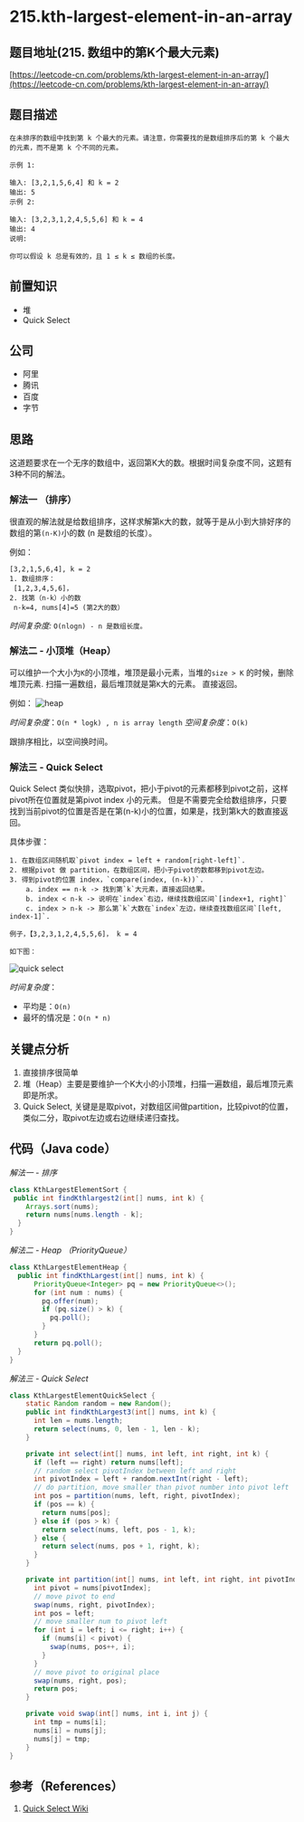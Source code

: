 # 215.kth-largest-element-in-an-array

## 题目地址\(215. 数组中的第K个最大元素\)

[https://leetcode-cn.com/problems/kth-largest-element-in-an-array/](https://leetcode-cn.com/problems/kth-largest-element-in-an-array/)

## 题目描述

```text
在未排序的数组中找到第 k 个最大的元素。请注意，你需要找的是数组排序后的第 k 个最大的元素，而不是第 k 个不同的元素。

示例 1:

输入: [3,2,1,5,6,4] 和 k = 2
输出: 5
示例 2:

输入: [3,2,3,1,2,4,5,5,6] 和 k = 4
输出: 4
说明:

你可以假设 k 总是有效的，且 1 ≤ k ≤ 数组的长度。
```

## 前置知识

* 堆
* Quick Select

## 公司

* 阿里
* 腾讯
* 百度
* 字节

## 思路

这道题要求在一个无序的数组中，返回第K大的数。根据时间复杂度不同，这题有3种不同的解法。

### 解法一 （排序）

很直观的解法就是给数组排序，这样求解第`K`大的数，就等于是从小到大排好序的数组的第`(n-K)`小的数 \(n 是数组的长度）。

例如：

```text
[3,2,1,5,6,4], k = 2
1. 数组排序：
 [1,2,3,4,5,6]，
2. 找第（n-k）小的数
 n-k=4, nums[4]=5 (第2大的数）
```

_时间复杂度:_ `O(nlogn) - n 是数组长度。`

### 解法二 - 小顶堆（Heap）

可以维护一个大小为`K`的小顶堆，堆顶是最小元素，当堆的`size > K` 的时候，删除堆顶元素. 扫描一遍数组，最后堆顶就是第`K`大的元素。 直接返回。

例如： ![heap](https://tva1.sinaimg.cn/large/007S8ZIlly1ghltwuls8wj312q0u0q7x.jpg)

_时间复杂度_：`O(n * logk) , n is array length` _空间复杂度_：`O(k)`

跟排序相比，以空间换时间。

### 解法三 - Quick Select

Quick Select 类似快排，选取pivot，把小于pivot的元素都移到pivot之前，这样pivot所在位置就是第pivot index 小的元素。 但是不需要完全给数组排序，只要找到当前pivot的位置是否是在第\(n-k\)小的位置，如果是，找到第k大的数直接返回。

具体步骤：

```text
1. 在数组区间随机取`pivot index = left + random[right-left]`. 
2. 根据pivot 做 partition，在数组区间，把小于pivot的数都移到pivot左边。
3. 得到pivot的位置 index，`compare(index, (n-k))`.
    a. index == n-k -> 找到第`k`大元素，直接返回结果。
    b. index < n-k -> 说明在`index`右边，继续找数组区间`[index+1, right]`
    c. index > n-k -> 那么第`k`大数在`index`左边，继续查找数组区间`[left, index-1]`.

例子，【3,2,3,1,2,4,5,5,6]， k = 4

如下图：
```

![quick select](https://tva1.sinaimg.cn/large/007S8ZIlly1ghltwvfdvvj30yl0nxwj0.jpg)

_时间复杂度_：

* 平均是：`O(n)`
* 最坏的情况是：`O(n * n)`

## 关键点分析

1. 直接排序很简单
2. 堆（Heap）主要是要维护一个K大小的小顶堆，扫描一遍数组，最后堆顶元素即是所求。
3. Quick Select, 关键是是取pivot，对数组区间做partition，比较pivot的位置，类似二分，取pivot左边或右边继续递归查找。 

## 代码（Java code）

_解法一 - 排序_

```java
class KthLargestElementSort {
 public int findKthlargest2(int[] nums, int k) {
    Arrays.sort(nums);
    return nums[nums.length - k];
  }
}
```

_解法二 - Heap （PriorityQueue）_

```java
class KthLargestElementHeap {
  public int findKthLargest(int[] nums, int k) {
      PriorityQueue<Integer> pq = new PriorityQueue<>();
      for (int num : nums) {
        pq.offer(num);
        if (pq.size() > k) {
          pq.poll();
        }
      }
      return pq.poll();
  }
}
```

_解法三 - Quick Select_

```java
class KthLargestElementQuickSelect {
    static Random random = new Random();
    public int findKthLargest3(int[] nums, int k) {
      int len = nums.length;
      return select(nums, 0, len - 1, len - k);
    }

    private int select(int[] nums, int left, int right, int k) {
      if (left == right) return nums[left];
      // random select pivotIndex between left and right
      int pivotIndex = left + random.nextInt(right - left);
      // do partition, move smaller than pivot number into pivot left
      int pos = partition(nums, left, right, pivotIndex);
      if (pos == k) {
        return nums[pos];
      } else if (pos > k) {
        return select(nums, left, pos - 1, k);
      } else {
        return select(nums, pos + 1, right, k);
      }
    }

    private int partition(int[] nums, int left, int right, int pivotIndex) {
      int pivot = nums[pivotIndex];
      // move pivot to end
      swap(nums, right, pivotIndex);
      int pos = left;
      // move smaller num to pivot left
      for (int i = left; i <= right; i++) {
        if (nums[i] < pivot) {
          swap(nums, pos++, i);
        }
      }
      // move pivot to original place
      swap(nums, right, pos);
      return pos;
    }

    private void swap(int[] nums, int i, int j) {
      int tmp = nums[i];
      nums[i] = nums[j];
      nums[j] = tmp;
    }
}
```

## 参考（References）

1. [Quick Select Wiki](https://en.wikipedia.org/wiki/Quickselect)

